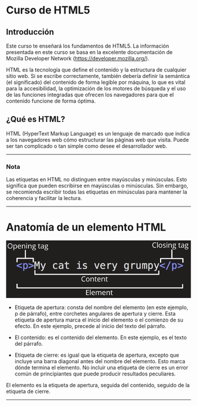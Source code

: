 # Curso de HTML5

## Introducción

Este curso te enseñará los fundamentos de HTML5. La información presentada en este curso se basa en la excelente documentación de Mozilla Developer Network (https://developer.mozilla.org/).

HTML es la tecnología que define el contenido y la estructura de cualquier sitio web. Si se escribe correctamente, también debería definir la semántica (el significado) del contenido de forma legible por máquina, lo que es vital para la accesibilidad, la optimización de los motores de búsqueda y el uso de las funciones integradas que ofrecen los navegadores para que el contenido funcione de forma óptima.

## ¿Qué es HTML?
HTML (HyperText Markup Language) es un lenguaje de marcado que indica a los navegadores web cómo estructurar las páginas web que visita. Puede ser tan complicado o tan simple como desee el desarrollador web.

---
### Nota
 Las etiquetas en HTML no distinguen entre mayúsculas y minúsculas. Esto significa que pueden escribirse en mayúsculas o minúsculas. Sin embargo, se recomienda escribir todas las etiquetas en minúsculas para mantener la coherencia y facilitar la lectura.

---
# Anatomía de un elemento HTML
![Grumpy Cat](images/grumpy-cat.png)
* Etiqueta de apertura: consta del nombre del elemento (en este ejemplo, p de párrafo), entre corchetes angulares de apertura y cierre. Esta etiqueta de apertura marca el inicio del elemento o el comienzo de su efecto. En este ejemplo, precede al inicio del texto del párrafo.

* El contenido: es el contenido del elemento. En este ejemplo, es el texto del párrafo.

* Etiqueta de cierre: es igual que la etiqueta de apertura, excepto que incluye una barra diagonal antes del nombre del elemento. Esto marca dónde termina el elemento. No incluir una etiqueta de cierre es un error común de principiantes que puede producir resultados peculiares.

El elemento es la etiqueta de apertura, seguida del contenido, seguido de la etiqueta de cierre.

---
